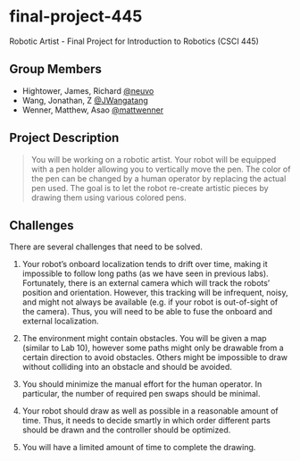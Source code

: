 # final-project-445
Robotic Artist - Final Project for Introduction to Robotics (CSCI 445) 

## Group Members
- Hightower, James, Richard [@neuvo](https://github.com/neuvo)
- Wang, Jonathan, Z [@JWangatang](https://github.com/JWangatang)
- Wenner, Matthew, Asao [@mattwenner](https://github.com/mattwenner)

## Project Description
> You will be working on a robotic artist. Your robot will be equipped with a pen holder allowing you to vertically move the pen. The color of the pen can be changed by a human operator by replacing the actual pen used. The goal is to let the robot re-create artistic pieces by drawing them using various colored pens.

## Challenges
There are several challenges that need to be solved.
1. Your robot’s onboard localization tends to drift over time, making it impossible to follow long paths (as we have seen in previous labs). Fortunately, there is an external camera which will track the robots’ position and orientation. However, this tracking will be infrequent, noisy, and might not always be available (e.g. if your robot is out-of-sight of the camera). Thus, you will need to be able to fuse the onboard and external localization.

2. The environment might contain obstacles. You will be given a map (similar to Lab 10), however some paths might only be drawable from a certain direction to avoid obstacles. Others might be impossible to draw without colliding into an obstacle and should be avoided.

3. You should minimize the manual effort for the human operator. In particular, the number of required pen swaps should be minimal.

4. Your robot should draw as well as possible in a reasonable amount of time. Thus, it needs to decide smartly in which order different parts should be drawn and the controller should be optimized.

5. You will have a limited amount of time to complete the drawing.
